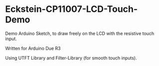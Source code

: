 # Eckstein-CP11007-LCD-Touch-Demo
Demo Arduino Sketch, to draw freely on the LCD with the resistive touch input. 

Written for Arduino Due R3

Using UTFT Library and Filter-Library (for smooth touch inputs). 
